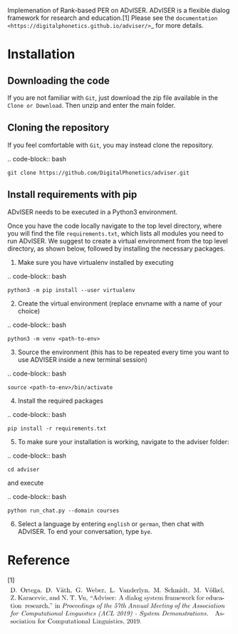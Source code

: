 Implemenation of Rank-based PER on ADvISER.
ADvISER is a flexible dialog framework for research and education.[1] 
Please see the `documentation <https://digitalphonetics.github.io/adviser/>`_ for more details.

Installation
============

Downloading the code
--------------------

If you are not familiar with `Git`, just download the zip file available in the ``Clone or Download``. Then unzip and enter the main folder.


Cloning the repository
-----------------------

If you feel comfortable with `Git`, you may instead clone the repository.

.. code-block:: bash

    git clone https://github.com/DigitalPhonetics/adviser.git


Install requirements with pip
------------------------------

ADvISER needs to be executed in a Python3 environment.

Once you have the code locally navigate to the top level directory, where you will find the file
`requirements.txt`, which lists all modules you need to run ADvISER. We suggest to create a
virtual environment from the top level directory, as shown below, followed by installing the necessary packages.


1. Make sure you have virtualenv installed by executing

.. code-block:: bash

    python3 -m pip install --user virtualenv

2. Create the virtual environment (replace envname with a name of your choice)

.. code-block:: bash

    python3 -m venv <path-to-env>

3. Source the environment (this has to be repeated every time you want to use ADVISER inside a
new terminal session)

.. code-block:: bash

    source <path-to-env>/bin/activate

4. Install the required packages

.. code-block:: bash

    pip install -r requirements.txt

5. To make sure your installation is working, navigate to the adviser folder:

.. code-block:: bash

    cd adviser

and execute

.. code-block:: bash

    python run_chat.py --domain courses

6. Select a language by entering `english` or `german`, then chat with ADvISER. To end your
conversation, type `bye`.


Reference
===========
[1]![ref](https://github.com/Mallory24/adviser/blob/rank-based-PER-DQN/docs/ref.png)
